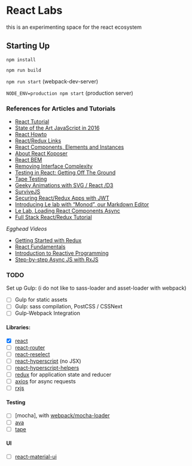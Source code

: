 React Labs
==========

this is an experimenting space for the react ecosystem


## Starting Up

`npm install`

`npm run build`

`npm run start`  (webpack-dev-server)

`NODE_ENV=production npm start` (production server)

### References for Articles and Tutorials

- [React Tutorial](https://facebook.github.io/react/docs/tutorial.html)
- [State of the Art JavaScript in 2016](https://medium.com/javascript-and-opinions/state-of-the-art-javascript-in-2016-ab67fc68eb0b#.f8ck0vkik)
- [React Howto](https://github.com/petehunt/react-howto)
- [React/Redux Links](https://github.com/markerikson/react-redux-links)
- [React Components, Elements and Instances](https://medium.com/@dan_abramov/react-components-elements-and-instances-90800811f8ca#.npnuu2hts)
- [About React Koposer](https://voice.kadira.io/let-s-compose-some-react-containers-3b91b6d9b7c8#.eustx3sar)
- [React BEM](https://medium.com/@mistadikay/rebem-react-bem-20d875157017#.7daggsynh)
- [Removing Interface Complexity](http://jlongster.com/Removing-User-Interface-Complexity,-or-Why-React-is-Awesome)
- [Testing in React: Getting Off The Ground](https://medium.com/javascript-inside/testing-in-react-getting-off-the-ground-5f569f3088a#.1mvol6prl)
- [Tape Testing](https://medium.com/javascript-scene/why-i-use-tape-instead-of-mocha-so-should-you-6aa105d8eaf4#.38yns5gbx)
- [Geeky Animations with SVG / React /D3](http://swizec.com/blog/animating-with-react-redux-and-d3/swizec/6775)
- [SurviveJS](https://leanpub.com/survivejs_webpack_react)
- [Securing React/Redux Apps with JWT](https://medium.com/@rajaraodv/securing-react-redux-apps-with-jwt-tokens-fcfe81356ea0#.47t0kle4w)
- [Introducing Le lab with “Monod”, our Markdown Editor](https://tailordev.fr/blog/2016/03/11/introducing-le-lab-with-monod-our-markdown-editor/)
- [Le Lab, Loading React Components Async](https://tailordev.fr/blog/2016/03/17/loading-dependencies-asynchronously-in-react-components/)
- [Full Stack React/Redux Tutorial](http://teropa.info/blog/2015/09/10/full-stack-redux-tutorial.html)

*Egghead Videos*

- [Getting Started with Redux](https://egghead.io/series/getting-started-with-redux)
- [React Fundamentals](https://egghead.io/series/react-fundamentals) 
- [Introduction to Reactive Programming](https://egghead.io/series/introduction-to-reactive-programming)
- [Step-by-step Async JS with RxJS](https://egghead.io/series/step-by-step-async-javascript-with-rxjs)


### TODO

Set up Gulp: (i do not like to sass-loader and asset-loader with webpack)

- [ ] Gulp for static assets 
- [ ] Gulp: sass compilation, PostCSS / CSSNext
- [ ] Gulp-Webpack Integration

#### Libraries:
- [x] [react]()
- [ ] [react-router](https://github.com/reactjs/react-router)
- [ ] [react-reselect](https://github.com/reactjs/reselect)
- [ ] [react-hyperscript](https://github.com/mlmorg/react-hyperscript) (no JSX)
- [ ] [react-hyperscript-helpers](https://www.npmjs.com/package/react-hyperscript-helpers)
- [ ] [redux](http://redux.js.org/) for application state and reducer
- [ ] [axios](https://github.com/mzabriskie/axios) for async requests
- [ ] [rxjs]()

#### Testing

- [ ] [mocha], with [webpack/mocha-loader](https://github.com/webpack/mocha-loader)
- [ ] [ava](https://github.com/sindresorhus/ava)
- [ ] [tape](https://github.com/substack/tape)

#### UI
- [ ] [react-material-ui](http://www.material-ui.com/#/get-started/prerequisites)
